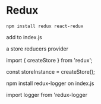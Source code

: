 # Redux

```shell
npm install redux react-redux
```

add to index.js

a store
reducers
provider


import { createStore } from 'redux';

const storeInstance = createStore();



npm install redux-logger
on index.js


import logger from 'redux-logger